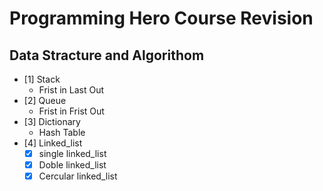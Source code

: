 # Programming Hero Course Revision

## Data Stracture and Algorithom

- [1] Stack
    * Frist in Last Out
- [2] Queue
    * Frist in Frist Out
- [3] Dictionary
    * Hash Table
- [4] Linked_list
    - [x] single linked_list
    - [x] Doble linked_list
    - [x] Cercular linked_list